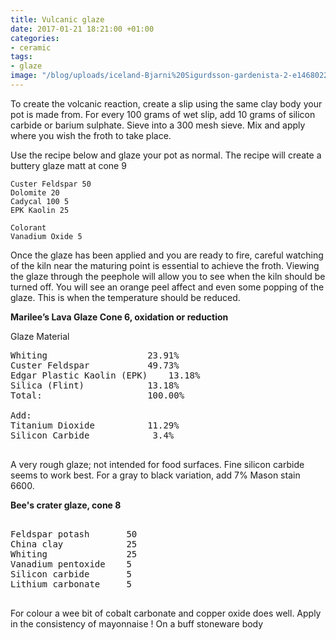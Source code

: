 ```yaml
---
title: Vulcanic glaze
date: 2017-01-21 18:21:00 +01:00
categories:
- ceramic
tags:
- glaze
image: "/blog/uploads/iceland-Bjarni%20Sigurdsson-gardenista-2-e1468022270609.jpg"
---
```


To create the volcanic reaction, create a slip using the same clay body your pot is made from. For every 100 grams of wet slip, add 10 grams of silicon carbide or barium sulphate. Sieve into a 300 mesh sieve. Mix and apply where you wish the froth to take place.

Use the recipe below and glaze your pot as normal. The recipe will create a buttery glaze matt at cone 9

    Custer Feldspar 50
    Dolomite 20
    Cadycal 100 5
    EPK Kaolin 25
    
    Colorant
    Vanadium Oxide 5

Once the glaze has been applied and you are ready to fire, careful watching of the kiln near the maturing point is essential to achieve the froth. Viewing the glaze through the peephole will allow you to see when the kiln should be turned off. You will see an orange peel affect and even some popping of the glaze. This is when the temperature should be reduced.

**Marilee’s Lava Glaze Cone 6, oxidation or reduction**

Glaze Material
<pre>
Whiting                   23.91%
Custer Feldspar           49.73%
Edgar Plastic Kaolin (EPK)    13.18%
Silica (Flint)            13.18%
Total:                    100.00%

Add:
Titanium Dioxide          11.29%
Silicon Carbide            3.4%

</pre>

A very rough glaze; not intended for food surfaces. Fine silicon carbide seems to work best. For a gray to black variation, add 7% Mason stain 6600.

**Bee's crater glaze, cone 8**

<pre>

Feldspar potash       50
China clay            25
Whiting               25
Vanadium pentoxide    5
Silicon carbide       5
Lithium carbonate     5

</pre>

For colour a wee bit of cobalt carbonate and copper oxide does well.
Apply in the consistency of mayonnaise !
On a buff stoneware body